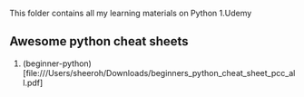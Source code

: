 This folder contains all my learning materials on Python
1.Udemy

## Awesome python cheat sheets

1. (beginner-python)[file:///Users/sheeroh/Downloads/beginners_python_cheat_sheet_pcc_all.pdf]
